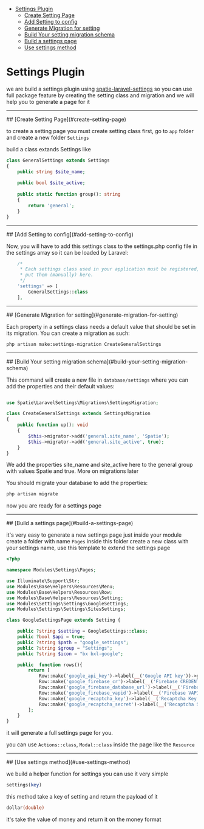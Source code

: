 - [Settings Plugin](#settings-plugin)
  - [Create Setting Page](#create-setting-page)
  - [Add Setting to config](#add-setting-to-config)
  - [Generate Migration for setting](#generate-migration-for-setting)
  - [Build Your setting migration schema](#build-your-setting-migration-schema)
  - [Build a settings page](#build-a-settings-page)
  - [Use settings method](#use-settings-method)

# Settings Plugin

we are build a settings plugin using [spatie-laravel-settings](https://github.com/spatie/laravel-settings) so you can use full package feature by creating the setting class and migration and we will help you to generate a page for it

<hr>
<a name="create-setting-page"></a>
## [Create Setting Page](#create-setting-page)

to create a setting page you must create setting class first, go to `app` folder and create a new folder `Settings`

build a class extands Settings like

```php
class GeneralSettings extends Settings
{
    public string $site_name;
    
    public bool $site_active;
    
    public static function group(): string
    {
        return 'general';
    }
}
```

<hr>
<a name="add-setting-to-config"></a>
## [Add Setting to config](#add-setting-to-config)

Now, you will have to add this settings class to the settings.php config file in the settings array so it can be loaded by Laravel:

```php
    /*
     * Each settings class used in your application must be registered, you can
     * put them (manually) here.
     */
    'settings' => [
        GeneralSettings::class
    ],
```

<hr>
<a name="generate-migration-for-setting"></a>
## [Generate Migration for setting](#generate-migration-for-setting)


Each property in a settings class needs a default value that should be set in its migration. You can create a migration as such:

```bash
php artisan make:settings-migration CreateGeneralSettings
```

<hr>
<a name="build-your-setting-migration-schema"></a>
## [Build Your setting migration schema](#build-your-setting-migration-schema)

This command will create a new file in `database/settings` where you can add the properties and their default values:

```php

use Spatie\LaravelSettings\Migrations\SettingsMigration;

class CreateGeneralSettings extends SettingsMigration
{
    public function up(): void
    {
        $this->migrator->add('general.site_name', 'Spatie');
        $this->migrator->add('general.site_active', true);
    }
}
```

We add the properties site_name and site_active here to the general group with values Spatie and true. More on migrations later

You should migrate your database to add the properties:

```bash
php artisan migrate
```

now you are ready for a settings page

<hr>
<a name="build-a-settings-page"></a>
## [Build a settings page](#build-a-settings-page)

it's very easy to generate a new settings page just inside your module create a folder with name `Pages` inside this folder create a new class with your settings name, use this template to extend the settings page

```php
<?php

namespace Modules\Settings\Pages;

use Illuminate\Support\Str;
use Modules\Base\Helpers\Resources\Menu;
use Modules\Base\Helpers\Resources\Row;
use Modules\Base\Helpers\Resources\Setting;
use Modules\Settings\Settings\GoogleSettings;
use Modules\Settings\Settings\SitesSettings;

class GoogleSettingsPage extends Setting {

    public ?string $setting = GoogleSettings::class;
    public ?bool $api = true;
    public ?string $path = "google_settings";
    public ?string $group = "Settings";
    public ?string $icon = "bx bxl-google";

    public  function rows(){
        return [
            Row::make('google_api_key')->label(__('Google API key'))->get(),
            Row::make('google_firebase_cr')->label(__('Firebase CREDENTIALS'))->type('file')->get(),
            Row::make('google_firebase_database_url')->label(__('Firebase Database URL'))->get(),
            Row::make('google_firebase_vapid')->label(__('Firebase VAPID KEY'))->type('textarea')->get(),
            Row::make('google_recaptcha_key')->label(__('Recaptcha Key'))->get(),
            Row::make('google_recaptcha_secret')->label(__('Recaptcha Secret'))->get(),
        ];
    }
}
```

it will generate a full settings page for you.

you can use `Actions::class`, `Modal::class` inside the page like the `Resource`

<hr>
<a name="use-settings-method"></a>
## [Use settings method](#use-settings-method)

we build a helper function for settings you can use it very simple

```php
settings(key)
```

this method take a key of setting and return the payload of it

```php
dollar(double)
```

it's take the value of money and return it on the money format
